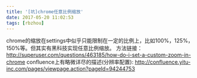 ```yaml
---
title: '[坑]chrome任意比例缩放'
date: 2017-05-20 11:02:53
tags: [rbzhou]
---
```


chrome的缩放在settings中似乎只能限制在一定的比例上，比如100%，125%，150%等。但其实有黑科技实现任意比例缩放。
方法链接： http://superuser.com/questions/463185/how-do-i-set-a-custom-zoom-in-chrome
confluence上有略微详尽的描述(分辨率配置): http://confluence.yitu-inc.com/pages/viewpage.action?pageId=94244753 
